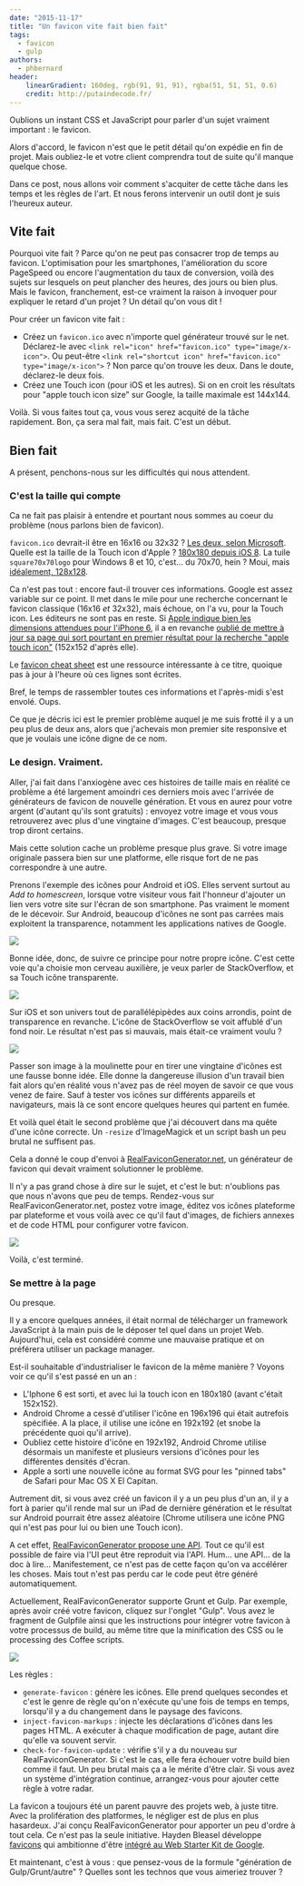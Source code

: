 ```yaml
---
date: "2015-11-17"
title: "Un favicon vite fait bien fait"
tags:
  - favicon
  - gulp
authors:
  - phbernard
header:
    linearGradient: 160deg, rgb(91, 91, 91), rgba(51, 51, 51, 0.6)
    credit: http://putaindecode.fr/
---
```


Oublions un instant CSS et JavaScript pour parler d'un sujet vraiment
important : le favicon.

Alors d'accord, le favicon n'est que le petit détail qu'on expédie en fin de
projet. Mais oubliez-le et votre client comprendra tout de suite qu'il manque
quelque chose.

Dans ce post, nous allons voir comment s'acquiter de cette tâche dans les temps
et les règles de l'art. Et nous ferons intervenir un outil dont je suis l'heureux
auteur.

## Vite fait

Pourquoi vite fait ? Parce qu'on ne peut pas consacrer trop de temps au favicon.
L'optimisation pour les smartphones, l'amélioration du score PageSpeed ou
encore l'augmentation du taux de conversion, voilà des sujets sur lesquels on
peut plancher des heures, des jours ou bien plus. Mais le favicon, franchement,
est-ce vraiment la raison à invoquer pour expliquer le retard d'un projet ? Un
détail qu'on vous dit !

Pour créer un favicon vite fait :

  - Créez un `favicon.ico` avec n'importe quel générateur trouvé sur le net.
  Déclarez-le avec `<link rel="icon" href="favicon.ico" type="image/x-icon">`.
  Ou peut-être `<link rel="shortcut icon" href="favicon.ico"
  type="image/x-icon">` ? Non parce qu'on trouve les deux. Dans le doute,
  déclarez-le deux fois.
  - Créez une Touch icon (pour iOS et les autres). Si on en croit les résultats
  pour "apple touch icon size" sur Google, la taille maximale est 144x144.

Voilà. Si vous faites tout ça, vous vous serez acquité de la tâche rapidement.
Bon, ça sera mal fait, mais fait. C'est un début.

## Bien fait

A présent, penchons-nous sur les difficultés qui nous attendent.

### C'est la taille qui compte

Ca ne fait pas plaisir à entendre et pourtant nous sommes au coeur du problème
(nous parlons bien de favicon).

`favicon.ico` devrait-il être en 16x16 ou 32x32 ? [Les deux, selon
Microsoft](https://msdn.microsoft.com/library/gg491740(v=vs.85).aspx). Quelle
est la taille de la Touch icon d'Apple ? [180x180 depuis iOS 8](https://developer.apple.com/library/ios/documentation/UserExperience/Conceptual/MobileHIG/IconMatrix.html#//apple_ref/doc/uid/TP40006556-CH27-SW2).
La tuile `square70x70logo` pour Windows 8 et 10, c'est... du 70x70, hein ?
Moui, mais [idéalement, 128x128](https://msdn.microsoft.com/library/dn455106(v=vs.85).aspx).

Ca n'est pas tout : encore faut-il trouver ces informations. Google est
assez variable sur ce point. Il met dans le mile pour une recherche concernant
le favicon classique (16x16 *et* 32x32), mais échoue, on l'a vu, pour la
Touch icon. Les éditeurs ne sont pas en reste. Si [Apple indique bien les
dimensions attendues pour l'iPhone 6](https://developer.apple.com/library/ios/documentation/UserExperience/Conceptual/MobileHIG/IconMatrix.html#//apple_ref/doc/uid/TP40006556-CH27-SW2),
il a en revanche [oublié de mettre à jour sa page qui sort pourtant en premier résultat pour la recherche "apple touch icon"](https://developer.apple.com/library/ios/documentation/AppleApplications/Reference/SafariWebContent/ConfiguringWebApplications/ConfiguringWebApplications.html) (152x152 d'après elle).

Le [favicon cheat sheet](https://github.com/audreyr/favicon-cheat-sheet) est une
ressource intéressante à ce titre, quoique pas à jour à l'heure où ces lignes
sont écrites.

Bref, le temps de rassembler toutes ces informations et l'après-midi s'est envolé. Oups.

Ce que je décris ici est le premier problème auquel je me suis frotté il y
a un peu plus de deux ans, alors que j'achevais mon premier site responsive et
que je voulais une icône digne de ce nom.

### Le design. Vraiment.

Aller, j'ai fait dans l'anxiogène avec ces histoires de taille mais en réalité
ce problème a été largement amoindri ces derniers mois avec l'arrivée de
générateurs de favicon de nouvelle génération. Et vous en aurez pour votre
argent (d'autant qu'ils sont gratuits) : envoyez votre image et vous vous
retrouverez avec plus d'une vingtaine d'images. C'est beaucoup, presque trop
diront certains.

Mais cette solution cache un problème presque plus grave. Si votre image
originale passera bien sur une platforme, elle risque fort de ne pas
correspondre à une autre.

Prenons l'exemple des icônes pour Android et iOS. Elles servent surtout au *Add
to homescreen*, lorsque votre visiteur vous fait l'honneur d'ajouter un lien
vers votre site sur l'écran de son smartphone. Pas vraiment le moment de le
décevoir. Sur Android, beaucoup d'icônes ne sont pas carrées mais exploitent
la transparence, notamment les applications natives de Google.

![](google_apps.png)

Bonne idée, donc, de suivre ce principe pour notre propre icône. C'est cette
voie qu'a choisie mon cerveau auxilière, je veux parler de StackOverflow, et sa
Touch icône transparente.

![](so_android.png)

Sur iOS et son univers tout de parallélépipèdes aux coins arrondis, point de
transparence en revanche. L'icône de StackOverflow se voit affublé d'un fond
noir. Le résultat n'est pas si mauvais, mais était-ce vraiment voulu ?

![](so_ios.png)

Passer son image à la moulinette pour en tirer une vingtaine d'icônes est une
fausse bonne idée. Elle donne la dangereuse illusion d'un travail bien fait
alors qu'en réalité vous n'avez pas de réel moyen de savoir ce que vous venez
de faire. Sauf à tester vos icônes sur différents appareils et navigateurs, mais
là ce sont encore quelques heures qui partent en fumée.

Et voilà quel était le second problème que j'ai découvert dans ma quête d'une
icône correcte. Un `-resize` d'ImageMagick et un script bash un peu brutal ne
suffisent pas.

Cela a donné le coup d'envoi à
[RealFaviconGenerator.net](https://realfavicongenerator.net/), un générateur de
favicon qui devait vraiment solutionner le problème.

Il n'y a pas grand chose à dire sur le sujet, et c'est le but: n'oublions pas
que nous n'avons que peu de temps. Rendez-vous sur RealFaviconGenerator.net,
postez votre image, éditez vos icônes plateforme par plateforme et vous voilà
avec ce qu'il faut d'images, de fichiers annexes et de code HTML pour
configurer votre favicon.

![](favicon_editor.png)

Voilà, c'est terminé.

### Se mettre à la page

Ou presque.

Il y a encore quelques années, il était normal de télécharger un framework
JavaScript à la main puis de le déposer tel quel dans un projet Web.
Aujourd'hui, cela est considéré comme une mauvaise pratique et on préférera
utiliser un package manager.

Est-il souhaitable d'industrialiser le favicon de la même manière ? Voyons voir
ce qu'il s'est passé en un an :

 - L'Iphone 6 est sorti, et avec lui la touch icon en 180x180 (avant c'était
 152x152).
 - Android Chrome a cessé d'utiliser l'icône en 196x196 qui était autrefois
 spécifiée. A la place, il utilise une icône en 192x192 (et snobe la précédente
 quoi qu'il arrive).
 - Oubliez cette histoire d'icône en 192x192, Android Chrome utilise désormais
 un manifeste et plusieurs versions d'icônes pour les différentes densités
 d'écran.
 - Apple a sorti une nouvelle icône au format SVG pour les "pinned tabs" de
 Safari pour Mac OS X El Capitan.

Autrement dit, si vous avez créé un favicon il y a un peu plus d'un an, il y a
fort à parier qu'il rende mal sur un iPad de dernière génération et le résultat
sur Android pourrait être assez aléatoire (Chrome utilisera une icône PNG qui
n'est pas pour lui ou bien une Touch icon).

A cet effet,
[RealFaviconGenerator propose une API](https://realfavicongenerator.net/api).
Tout ce qu'il est possible de faire via l'UI peut être reproduit via l'API.
Hum... une API... de la doc à lire... Manifestement, ce n'est pas de cette
façon qu'on va accélérer les choses. Mais tout n'est pas perdu car le code peut
être généré automatiquement.

Actuellement, RealFaviconGenerator supporte Grunt et Gulp. Par exemple, après
avoir créé votre favicon, cliquez sur l'onglet "Gulp". Vous avez le fragment de
Gulpfile ainsi que les instructions pour intégrer votre favicon à votre
processus de build, au même titre que la minification des CSS ou le processing
des Coffee scripts.

![](gulp_instructions.png)

Les règles :

 - `generate-favicon` : génère les icônes. Elle prend quelques
 secondes et c'est le genre de règle qu'on n'exécute qu'une fois de temps en
 temps, lorsqu'il y a du changement dans le paysage des favicons.
 - `inject-favicon-markups` : injecte les déclarations d'icônes
 dans les pages HTML. A exécuter à chaque modification de page, autant dire
 qu'elle va souvent servir.
 - `check-for-favicon-update` : vérifie s'il y a du nouveau sur
 RealFaviconGenerator. Si c'est le cas, elle fera échouer votre build bien
 comme il faut. Un peu brutal mais ça a le mérite d'être clair. Si vous
 avez un système d'intégration continue, arrangez-vous pour ajouter cette règle
 à votre radar.

La favicon a toujours été un parent pauvre des projets web, à juste titre.
Avec la prolifération des platformes, le négliger est de plus en plus hasardeux.
J'ai conçu RealFaviconGenerator pour apporter un peu d'ordre à tout cela. Ce
n'est pas la seule initiative. Hayden Bleasel développe
[favicons](https://github.com/haydenbleasel/favicons) qui ambitionne d'être
[intégré au Web Starter Kit de Google](https://github.com/google/web-starter-kit/issues/599).

Et maintenant, c'est à vous : que pensez-vous de la formule "génération de
Gulp/Grunt/autre" ? Quelles sont les technos que vous aimeriez trouver ?
